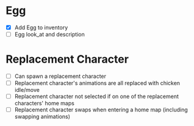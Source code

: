 # Egg

- [x] Add Egg to inventory
- [ ] Egg look_at and description

# Replacement Character

- [ ] Can spawn a replacement character
- [ ] Replacement character's animations are all replaced with chicken idle/move
- [ ] Replacement character not selected if on one of the replacement characters' home maps
- [ ] Replacement character swaps when entering a home map (including swapping animations)
